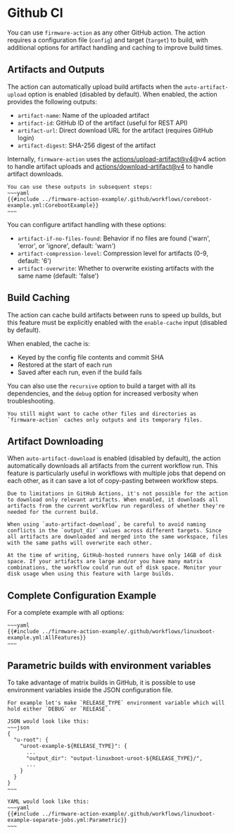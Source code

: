 # Github CI

You can use `firmware-action` as any other GitHub action. The action requires a configuration file (`config`) and target (`target`) to build, with additional options for artifact handling and caching to improve build times.

## Artifacts and Outputs

The action can automatically upload build artifacts when the `auto-artifact-upload` option is enabled (disabled by default). When enabled, the action provides the following outputs:

- `artifact-name`: Name of the uploaded artifact
- `artifact-id`: GitHub ID of the artifact (useful for REST API)
- `artifact-url`: Direct download URL for the artifact (requires GitHub login)
- `artifact-digest`: SHA-256 digest of the artifact

Internally, `firmware-action` uses the [actions/upload-artifact@v4](https://github.com/actions/upload-artifact)@v4 action to handle artifact uploads and [actions/download-artifact@v4](https://github.com/actions/download-artifact) to handle artifact downloads.

```admonish example
You can use these outputs in subsequent steps:
~~~yaml
{{#include ../firmware-action-example/.github/workflows/coreboot-example.yml:CorebootExample}}
~~~
```

You can configure artifact handling with these options:
- `artifact-if-no-files-found`: Behavior if no files are found ('warn', 'error', or 'ignore', default: 'warn')
- `artifact-compression-level`: Compression level for artifacts (0-9, default: '6')
- `artifact-overwrite`: Whether to overwrite existing artifacts with the same name (default: 'false')

## Build Caching

The action can cache build artifacts between runs to speed up builds, but this feature must be explicitly enabled with the `enable-cache` input (disabled by default).

When enabled, the cache is:
- Keyed by the config file contents and commit SHA
- Restored at the start of each run
- Saved after each run, even if the build fails

You can also use the `recursive` option to build a target with all its dependencies, and the `debug` option for increased verbosity when troubleshooting.

```admonish tip
You still might want to cache other files and directories as `firmware-action` caches only outputs and its temporary files.
```

## Artifact Downloading

When `auto-artifact-download` is enabled (disabled by default), the action automatically downloads all artifacts from the current workflow run. This feature is particularly useful in workflows with multiple jobs that depend on each other, as it can save a lot of copy-pasting between workflow steps.

```admonish note
Due to limitations in GitHub Actions, it's not possible for the action to download only relevant artifacts. When enabled, it downloads all artifacts from the current workflow run regardless of whether they're needed for the current build.
```

```admonish warning
When using `auto-artifact-download`, be careful to avoid naming conflicts in the `output_dir` values across different targets. Since all artifacts are downloaded and merged into the same workspace, files with the same paths will overwrite each other.
```

```admonish warning
At the time of writing, GitHub-hosted runners have only 14GB of disk space. If your artifacts are large and/or you have many matrix combinations, the workflow could run out of disk space. Monitor your disk usage when using this feature with large builds.
```

## Complete Configuration Example

For a complete example with all options:

```admonish example
~~~yaml
{{#include ../firmware-action-example/.github/workflows/linuxboot-example.yml:AllFeatures}}
~~~
```

## Parametric builds with environment variables

To take advantage of matrix builds in GitHub, it is possible to use environment variables inside the JSON configuration file.

```admonish example
For example let's make `RELEASE_TYPE` environment variable which will hold either `DEBUG` or `RELEASE`.

JSON would look like this:
~~~json
{
  "u-root": {
    "uroot-example-${RELEASE_TYPE}": {
      ...
      "output_dir": "output-linuxboot-uroot-${RELEASE_TYPE}/",
      ...
    }
  }
}
~~~

YAML would look like this:
~~~yaml
{{#include ../firmware-action-example/.github/workflows/linuxboot-example-separate-jobs.yml:Parametric}}
~~~
```
